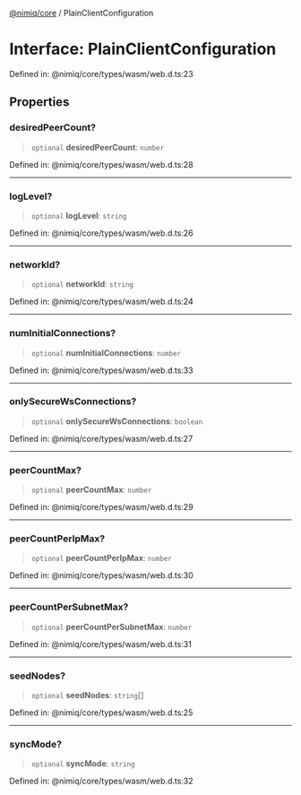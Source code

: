 [@nimiq/core](../globals.md) / PlainClientConfiguration

# Interface: PlainClientConfiguration

Defined in: @nimiq/core/types/wasm/web.d.ts:23

## Properties

### desiredPeerCount?

> `optional` **desiredPeerCount**: `number`

Defined in: @nimiq/core/types/wasm/web.d.ts:28

***

### logLevel?

> `optional` **logLevel**: `string`

Defined in: @nimiq/core/types/wasm/web.d.ts:26

***

### networkId?

> `optional` **networkId**: `string`

Defined in: @nimiq/core/types/wasm/web.d.ts:24

***

### numInitialConnections?

> `optional` **numInitialConnections**: `number`

Defined in: @nimiq/core/types/wasm/web.d.ts:33

***

### onlySecureWsConnections?

> `optional` **onlySecureWsConnections**: `boolean`

Defined in: @nimiq/core/types/wasm/web.d.ts:27

***

### peerCountMax?

> `optional` **peerCountMax**: `number`

Defined in: @nimiq/core/types/wasm/web.d.ts:29

***

### peerCountPerIpMax?

> `optional` **peerCountPerIpMax**: `number`

Defined in: @nimiq/core/types/wasm/web.d.ts:30

***

### peerCountPerSubnetMax?

> `optional` **peerCountPerSubnetMax**: `number`

Defined in: @nimiq/core/types/wasm/web.d.ts:31

***

### seedNodes?

> `optional` **seedNodes**: `string`[]

Defined in: @nimiq/core/types/wasm/web.d.ts:25

***

### syncMode?

> `optional` **syncMode**: `string`

Defined in: @nimiq/core/types/wasm/web.d.ts:32
